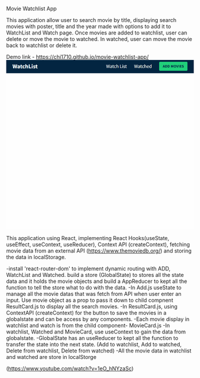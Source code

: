 Movie Watchlist App

This application allow user to search movie by title, displaying search movies with poster, title and the year made with options to add it to WatchList and Watch page. Once movies are added to watchlist, user can delete or move the movie to watched. In watched, user can move the movie back to watchlist or delete it.

Demo link - https://chi1710.github.io/movie-watchlist-app/
![Alt text](MovieWatchlistApp.gif)


This application using React, implementing React Hooks(useState, useEffect, useContext, useReducer), Context API (createContext), fetching movie data from an external API (https://www.themoviedb.org/) and storing the data in localStorage.

-install 'react-router-dom' to implement dynamic routing with ADD, WatchList and Watched.
build a store (GlobalState) to stores all the state data and it holds the movie objects and build a AppReducer to kept all the function to tell the store what to do with the data. 
-In Add.js useState to manage all the movie datas that was fetch from API when user enter an input. 
Use movie object as a prop to pass it down to child compnent ResultCard.js to display all the search movies.
-In ResultCard.js, using ContextAPI (createContext) for the button to save the movies in a globalstate and can be access by any components.
-Each movie display in watchlist and watch is from the child component- MovieCard.js
-In watchlist, Watched and MovieCard, use useContext to gain the data from globalstate.
-GlobalState has an useReducer to kept all the function to transfer the state into the next state.
(Add to watchlist, Add to watched, Delete from watchlist, Delete from watched)
-All the movie data in watchlist and watched are store in localStorge



(https://www.youtube.com/watch?v=1eO_hNYzaSc)